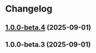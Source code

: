 # Changelog

## [1.0.0-beta.4](https://github.com/SkidGod4444/prexo/compare/ai-chat-bot-v1.0.0-beta.3...ai-chat-bot-v1.0.0-beta.4) (2025-09-01)

## 1.0.0-beta.3 (2025-09-01)

